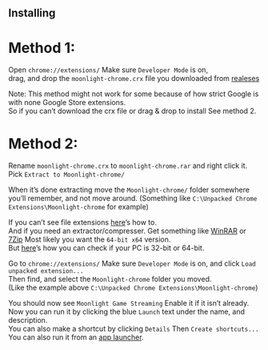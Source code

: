 ## Installing

# Method 1:

Open `chrome://extensions/` Make sure `Developer Mode` is on,   
drag, and drop the `moonlight-chrome.crx` file you downloaded from [realeses](https://github.com/moonlight-stream/moonlight-chrome/releases)

Note: This method might not work for some because of how strict Google is with none Google Store extensions.   
So if you can’t download the crx file or drag & drop to install See method 2.



# Method 2:

Rename `moonlight-chrome.crx` to `moonlight-chrome.rar` and right click it. Pick `Extract to Moonlight-chrome/`

When it’s done extracting move the `Moonlight-chrome/` folder somewhere you’ll remember, and not move around.
(Something like `C:\Unpacked Chrome Extensions\Moonlight-chrome` for example)

If you can’t see file extensions [here](https://www.howtohaven.com/system/show-file-extensions-in-windows-explorer.shtml)’s how to.   
And if you need an extractor/compresser. Get something like
[WinRAR](http://www.rarlab.com/download.htm) or [7Zip](http://www.7-zip.org/download.html) Most likely you want the `64-bit x64` version.   
But [here](https://support.microsoft.com/en-us/help/827218/how-to-determine-whether-a-computer-is-running-a-32-bit-version-or-64)’s how you can check if your  PC is 32-bit or 64-bit.

Go to `chrome://extensions/` Make sure `Developer Mode` is on, and click `Load unpacked extension...`   
Then find, and select the `Moonlight-chrome` folder you moved.   
(Like the example above `C:\Unpacked Chrome Extensions\Moonlight-chrome`)

You should now see `Moonlight Game Streaming` Enable it if it isn’t already.   
Now you can run it by clicking the blue `Launch` text under the name, and description.   
You can also make a shortcut by clicking `Details` Then `Create shortcuts...` You can also run it from an [app launcher](https://chrome.google.com/webstore/detail/apps-launcher/ijmgkhchjindcjamnckoiahagecjnkdc).

